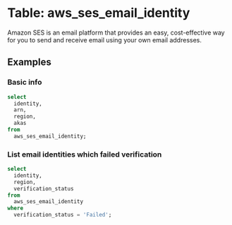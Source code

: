 # Table: aws_ses_email_identity

Amazon SES is an email platform that provides an easy, cost-effective way for you to send and receive email using your own email addresses.

## Examples

### Basic info

```sql
select
  identity,
  arn,
  region,
  akas
from
  aws_ses_email_identity;
```

### List email identities which failed verification

```sql
select
  identity,
  region,
  verification_status
from
  aws_ses_email_identity
where
  verification_status = 'Failed';
```
